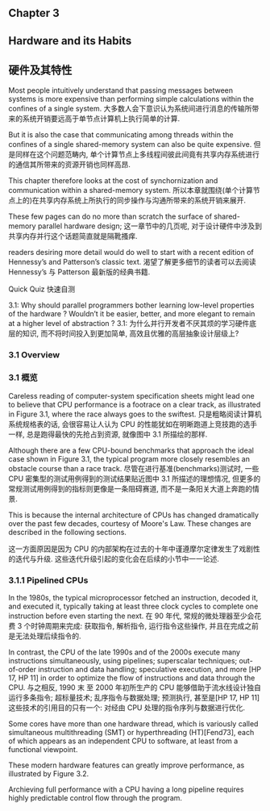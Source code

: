 ## Chapter 3
## Hardware and its Habits 
## 硬件及其特性

Most people intuitively understand that passing messages between systems is more expensive than performing simple calculations within the confines of a single system. 
大多数人会下意识认为系统间进行消息的传输所带来的系统开销要远高于单节点计算机上执行简单的计算. 


But it is also the case that communicating among threads within the confines of a single shared-memory system can also be quite expensive. 
但是同样在这个问题范畴内, 单个计算节点上多线程间彼此间竟有共享内存系统进行的通信其所带来的资源开销也同样高昂. 

This chapter therefore looks at the cost of synchornization and communication within a shared-memory system. 
所以本章就围绕(单个计算节点上的)在共享内存系统上所执行的同步操作与沟通所带来的系统开销来展开.  

These few pages can do no more than scratch the surface of shared-memory parallel hardware design; 
这一章节中的几页呢, 对于设计硬件中涉及到共享内存并行这个话题简直就是隔靴搔痒. 

readers desiring more detail would do well to start with a recent edition of Hennessy’s and Patterson’s classic text. 
渴望了解更多细节的读者可以去阅读 Hennessy’s 与 Patterson 最新版的经典书籍. 

Quick Quiz 
快速自测

3.1: Why should parallel programmers bother learning low-level properties of the hardware ? 
Wouldn’t it be easier, better, and more elegant to remain at a higher level of abstraction ? 
3.1: 为什么并行开发者不厌其烦的学习硬件底层的知识, 而不将时间投入到更加简单, 高效且优雅的高层抽象设计层级上? 

### 3.1 Overview 
### 3.1 概览

Careless reading of computer-system specification sheets might lead one to believe that CPU performance is a footrace on a clear track, as illustrated in Figure 3.1, where the race always goes to the swiftest. 
只是粗略阅读计算机系统规格表的话, 会很容易让人认为 CPU 的性能犹如在明晰跑道上竞技跑的选手一样, 总是跑得最快的先抢占到资源, 就像图中 3.1 所描绘的那样. 



Although there are a few CPU-bound benchmarks that approach the ideal case shown in Figure 3.1, the typical program more closely resembles an obstacle course than a race track. 
尽管在进行基准(benchmarks)测试时, 一些 CPU 密集型的测试用例得到的测试结果贴近图中 3.1 所描述的理想情况, 但更多的常规测试用例得到的指标则更像是一条阻碍赛道, 而不是一条阳关大道上奔跑的情景. 

This is because the internal architecture of CPUs has changed dramatically over the past few decades, courtesy of Moore's Law. These changes are described in the following sections. 

这一方面原因是因为 CPU 的内部架构在过去的十年中谨遵摩尔定律发生了戏剧性的迭代与升级. 这些迭代升级引起的变化会在后续的小节中一一论述. 

### 3.1.1 Pipelined CPUs 
In the 1980s, the typical microprocessor fetched an instruction, decoded it, and executed it, typically taking at least three clock cycles to complete one instruction before even starting the next. 
在 90 年代, 常规的微处理器至少会花费 3 个时钟周期来完成: 获取指令, 解析指令, 运行指令这些操作, 并且在完成之前是无法处理后续指令的.  

In contrast, the CPU of the late 1990s and of the 2000s execute many instructions simultaneously, using pipelines; superscalar techniques; out-of-order instruction and data handling; speculative execution, and more [HP 17, HP 11] in order to optimize the flow of instructions and data through the CPU. 
与之相反, 1990 末 至 2000 年初所生产的 CPU 能够借助于流水线设计独自运行多条指令; 超标量技术; 乱序指令与数据处理; 预测执行, 甚至是[HP 17, HP 11] 这些技术的引用目的只有一个: 对经由 CPU 处理的指令序列与数据进行优化.

Some cores have more than one hardware thread, which is variously called simultaneous multithreading (SMT) or hyperthreading (HT)[Fend73], each of which appears as an independent CPU to software, at least from a functional viewpoint. 


These modern hardware features can greatly improve performance, as illustrated by Figure 3.2.

Archieving full performance with a CPU having a long pipeline requires highly predictable control flow through the program. 



























